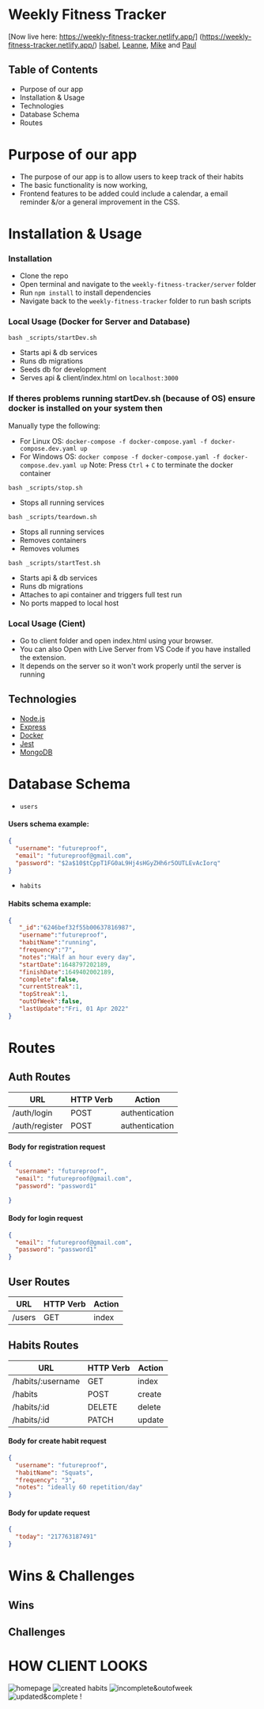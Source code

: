 # Weekly Fitness Tracker

[Now live here: https://weekly-fitness-tracker.netlify.app/] (https://weekly-fitness-tracker.netlify.app/)
[Isabel](https://github.com/neifors), [Leanne](https://github.com/leannesobogun), [Mike](https://github.com/mwezn) and [Paul](https://github.com/PaulNKD)

## Table of Contents

- Purpose of our app
- Installation & Usage
- Technologies
- Database Schema
- Routes

# Purpose of our app
- The purpose of our app is to allow users to keep track of their habits 
- The basic functionality is now working,
- Frontend features to be added could include a calendar, a email reminder &/or a general improvement in the CSS.


# Installation & Usage

### Installation

- Clone the repo
- Open terminal and navigate to the `weekly-fitness-tracker/server` folder
- Run `npm install` to install dependencies
- Navigate back to the `weekly-fitness-tracker` folder to run bash scripts

### Local Usage (Docker for Server and Database)

`bash _scripts/startDev.sh`

- Starts api & db services
- Runs db migrations
- Seeds db for development
- Serves api & client/index.html on `localhost:3000`
### If theres problems running startDev.sh (because of OS) ensure docker is installed on your system then
  Manually type the following:
   - For Linux OS: `docker-compose -f docker-compose.yaml -f docker-compose.dev.yaml up`
   - For Windows OS: `docker compose -f docker-compose.yaml -f docker-compose.dev.yaml up`
Note: Press `Ctrl` + `C` to terminate the docker container

`bash _scripts/stop.sh`

- Stops all running services

`bash _scripts/teardown.sh`

- Stops all running services
- Removes containers
- Removes volumes

`bash _scripts/startTest.sh`

- Starts api & db services
- Runs db migrations
- Attaches to api container and triggers full test run
- No ports mapped to local host

### Local Usage (Cient)

- Go to client folder and open index.html using your browser.
- You can also Open with Live Server from VS Code if you have installed the extension.
- It depends on the server so it won't work properly until the server is running

## **Technologies**

- [Node.js](https://nodejs.org/)
- [Express](https://expressjs.com/)
- [Docker](https://docker.com/)
- [Jest](https://jestjs.io/)
- [MongoDB](https://www.mongodb.com/)

# Database Schema

- `users`

#### Users schema example:

```json
{
  "username": "futureproof",
  "email": "futureproof@gmail.com",
  "password": "$2a$10$tCppT1FG0aL9Hj4sHGyZHh6r5OUTLEvAcIorq"
}
```

- `habits`

#### Habits schema example:

```json
{
   "_id":"6246bef32f55b00637816987",
   "username":"futureproof",
   "habitName":"running",
   "frequency":"7",
   "notes":"Half an hour every day",
   "startDate":1648797202189,
   "finishDate":1649402002189,
   "complete":false,
   "currentStreak":1,
   "topStreak":1,
   "outOfWeek":false,
   "lastUpdate":"Fri, 01 Apr 2022"
}
```

# Routes

## Auth Routes

| **URL**        | **HTTP Verb** | **Action**     |
| -------------- | ------------- | -------------- |
| /auth/login    | POST          | authentication |
| /auth/register | POST          | authentication |

#### Body for registration request

```json
{
  "username": "futureproof",
  "email": "futureproof@gmail.com",
  "password": "password1"

}
```

#### Body for login request

```json
{
  "email": "futureproof@gmail.com",
  "password": "password1"
}
```

## User Routes

| **URL**     | **HTTP Verb** | **Action** |
| ----------- | ------------- | ---------- |
| /users      | GET           | index      |



## Habits Routes

| **URL**            | **HTTP Verb** | **Action**     |
| ------------------ | ------------- | -------------- |
| /habits/:username  | GET           | index          |
| /habits            | POST          | create         |
| /habits/:id        | DELETE        | delete         |
| /habits/:id        | PATCH         | update         |

#### Body for create habit request

```json
{
  "username": "futureproof",
  "habitName": "Squats",
  "frequency": "3",
  "notes": "ideally 60 repetition/day"
}
```

#### Body for update request

```json
{
  "today": "217763187491"
}
```

# Wins & Challenges

## Wins

## Challenges

# HOW CLIENT LOOKS

![homepage](https://i.ibb.co/687JsCR/homepage.png) 
![created habits](https://i.ibb.co/WnWpkpG/created-habits.png) ![incomplete&outofweek](https://i.ibb.co/gPwL73f/incomplete-outofweek.png) ![updated&complete](https://i.ibb.co/X3D2Lh0/updated-complete.png) !
